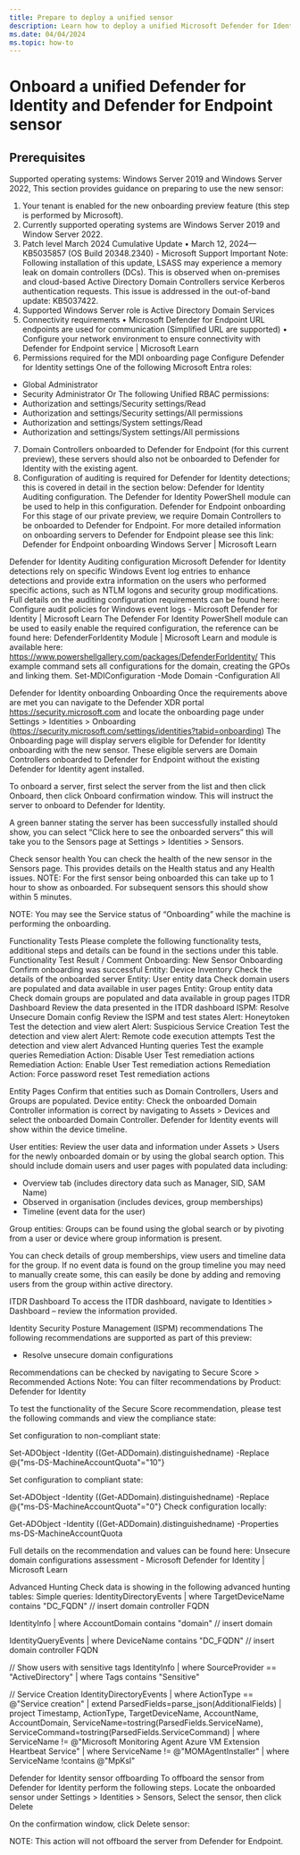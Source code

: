 ```yaml
---
title: Prepare to deploy a unified sensor
description: Learn how to deploy a unified Microsoft Defender for Identity and Microsoft Defender for Endpoint sensor.
ms.date: 04/04/2024
ms.topic: how-to
---
```


# Onboard a unified Defender for Identity and Defender for Endpoint sensor


## Prerequisites

Supported operating systems: Windows Server 2019 and Windows Server 2022, 
This section provides guidance on preparing to use the new sensor:
1.	Your tenant is enabled for the new onboarding preview feature (this step is performed by Microsoft).
2.	Currently supported operating systems are Windows Server 2019 and Window Server 2022.
3.	Patch level March 2024 Cumulative Update
•	March 12, 2024—KB5035857 (OS Build 20348.2340) - Microsoft Support
Important Note: Following installation of this update, LSASS may experience a memory leak on domain controllers (DCs). This is observed when on-premises and cloud-based Active Directory Domain Controllers service Kerberos authentication requests. This issue is addressed in the out-of-band update: KB5037422.
4.	Supported Windows Server role is Active Directory Domain Services
5.	Connectivity requirements
•	Microsoft Defender for Endpoint URL endpoints are used for communication (Simplified URL are supported)
•	Configure your network environment to ensure connectivity with Defender for Endpoint service | Microsoft Learn
6.	Permissions required for the MDI onboarding page
Configure Defender for Identity settings	One of the following Microsoft Entra roles:
- Global Administrator
- Security Administrator
Or
The following Unified RBAC permissions:
- Authorization and settings/Security settings/Read
- Authorization and settings/Security settings/All permissions
- Authorization and settings/System settings/Read
- Authorization and settings/System settings/All permissions

7.	Domain Controllers onboarded to Defender for Endpoint (for this current preview), these servers should also not be onboarded to Defender for Identity with the existing agent.
8.	Configuration of auditing is required for Defender for Identity detections; this is covered in detail in the section below: Defender for Identity Auditing configuration. The Defender for Identity PowerShell module can be used to help in this configuration.
Defender for Endpoint onboarding 
For this stage of our private preview, we require Domain Controllers to be onboarded to Defender for Endpoint. For more detailed information on onboarding servers to Defender for Endpoint please see this link: Defender for Endpoint onboarding Windows Server | Microsoft Learn

Defender for Identity Auditing configuration 
Microsoft Defender for Identity detections rely on specific Windows Event log entries to enhance detections and provide extra information on the users who performed specific actions, such as NTLM logons and security group modifications. Full details on the auditing configuration requirements can be found here: Configure audit policies for Windows event logs - Microsoft Defender for Identity | Microsoft Learn
The Defender For Identity PowerShell module can be used to easily enable the required configuration, the reference can be found here: DefenderForIdentity Module | Microsoft Learn and module is available here: https://www.powershellgallery.com/packages/DefenderForIdentity/ 
This example command sets all configurations for the domain, creating the GPOs and linking them.
Set-MDIConfiguration -Mode Domain -Configuration All

Defender for Identity onboarding
Onboarding
Once the requirements above are met you can navigate to the Defender XDR portal https://security.microsoft.com and locate the onboarding page under Settings > Identities > Onboarding (https://security.microsoft.com/settings/identities?tabid=onboarding)
The Onboarding page will display servers eligible for Defender for Identity onboarding with the new sensor. These eligible servers are Domain Controllers onboarded to Defender for Endpoint without the existing Defender for Identity agent installed.
 
To onboard a server, first select the server from the list and then click Onboard, then click Onboard confirmation window. This will instruct the server to onboard to Defender for Identity.
 
 
A green banner stating the server has been successfully installed should show, you can select “Click here to see the onboarded servers” this will take you to the Sensors page at Settings > Identities > Sensors.
 
Check sensor health
You can check the health of the new sensor in the Sensors page. This provides details on the Health status and any Health issues.
NOTE: For the first sensor being onboarded this can take up to 1 hour to show as onboarded. For subsequent sensors this should show within 5 minutes.
 
NOTE: You may see the Service status of “Onboarding” while the machine is performing the onboarding.

Functionality Tests
Please complete the following functionality tests, additional steps and details can be found in the sections under this table.
Functionality Test	Result / Comment
Onboarding: New Sensor Onboarding	Confirm onboarding was successful
Entity: Device Inventory	Check the details of the onboarded server
Entity: User entity data	Check domain users are populated and data available in user pages
Entity: Group entity data	Check domain groups are populated and data available in group pages
ITDR Dashboard	Review the data presented in the ITDR dashboard
ISPM: Resolve Unsecure Domain config
Review the ISPM and test states
Alert: Honeytoken	Test the detection and view alert
Alert: Suspicious Service Creation	Test the detection and view alert
Alert: Remote code execution attempts	Test the detection and view alert
Advanced Hunting queries	Test the example queries 
Remediation Action: Disable User	Test remediation actions
Remediation Action: Enable User	Test remediation actions
Remediation Action: Force password reset	Test remediation actions

Entity Pages
Confirm that entities such as Domain Controllers, Users and Groups are populated.
Device entity:
Check the onboarded Domain Controller information is correct by navigating to Assets > Devices and select the onboarded Domain Controller. Defender for Identity events will show within the device timeline.
 
User entities:
Review the user data and information under Assets > Users for the newly onboarded domain or by using the global search option. This should include domain users and user pages with populated data including:
-	Overview tab (includes directory data such as Manager, SID, SAM Name)
-	Observed in organisation (includes devices, group memberships)
-	Timeline (event data for the user)
 

Group entities:
Groups can be found using the global search or by pivoting from a user or device where group information is present. 
 
You can check details of group memberships, view users and timeline data for the group.
If no event data is found on the group timeline you may need to manually create some, this can easily be done by adding and removing users from the group within active directory. 
 

ITDR Dashboard
To access the ITDR dashboard, navigate to Identities > Dashboard – review the information provided.
 

Identity Security Posture Management (ISPM) recommendations
The following recommendations are supported as part of this preview:
-	Resolve unsecure domain configurations

Recommendations can be checked by navigating to Secure Score > Recommended Actions
Note: You can filter recommendations by Product: Defender for Identity

 

To test the functionality of the Secure Score recommendation, please test the following commands and view the compliance state:

Set configuration to non-compliant state:

Set-ADObject -Identity ((Get-ADDomain).distinguishedname) -Replace @{"ms-DS-MachineAccountQuota"="10"}

Set configuration to compliant state:

Set-ADObject -Identity ((Get-ADDomain).distinguishedname) -Replace @{"ms-DS-MachineAccountQuota"="0"}
Check configuration locally:

Get-ADObject -Identity ((Get-ADDomain).distinguishedname) -Properties ms-DS-MachineAccountQuota

Full details on the recommendation and values can be found here: Unsecure domain configurations assessment - Microsoft Defender for Identity | Microsoft Learn

Advanced Hunting
Check data is showing in the following advanced hunting tables:
Simple queries:
IdentityDirectoryEvents
| where TargetDeviceName contains "DC_FQDN" // insert domain controller FQDN

IdentityInfo 
| where AccountDomain contains "domain" // insert domain

IdentityQueryEvents 
| where DeviceName contains "DC_FQDN" // insert domain controller FQDN

// Show users with sensitive tags
IdentityInfo
| where SourceProvider == "ActiveDirectory"
| where Tags contains "Sensitive"

// Service Creation
IdentityDirectoryEvents
| where ActionType == @"Service creation"
| extend ParsedFields=parse_json(AdditionalFields)
| project Timestamp, ActionType, TargetDeviceName, AccountName, AccountDomain, ServiceName=tostring(ParsedFields.ServiceName), ServiceCommand=tostring(ParsedFields.ServiceCommand)
| where ServiceName != @"Microsoft Monitoring Agent Azure VM Extension Heartbeat Service"
| where ServiceName != @"MOMAgentInstaller"
| where ServiceName !contains @"MpKsl"

Defender for Identity sensor offboarding
To offboard the sensor from Defender for Identity perform the following steps. 
Locate the onboarded sensor under Settings > Identities > Sensors, Select the sensor, then click Delete
 
On the confirmation window, click Delete sensor:
 
NOTE: This action will not offboard the server from Defender for Endpoint.
